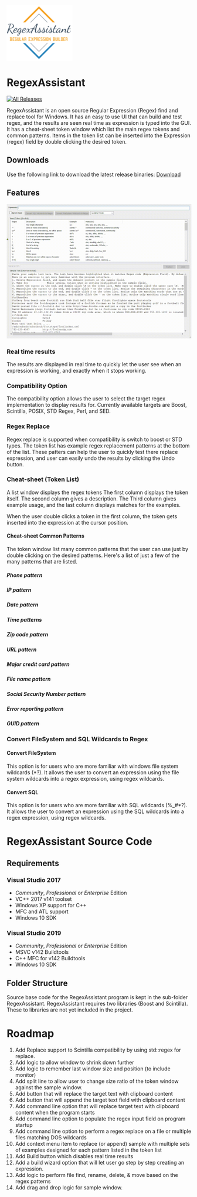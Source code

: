 [![logo](Docs/Logos/RegexAssitant_Logo.png)](https://github.com/David-Maisonave/RegexAssistant)
# RegexAssistant
[![All Releases](https://img.shields.io/github/downloads/David-Maisonave/RegexAssistant/total.svg)](https://github.com/David-Maisonave/RegexAssistant/releases/latest)

RegexAssistant is an open source Regular Expression (Regex) find and replace tool for Windows. 
It has an easy to use UI that can build and test regex, and the results are seen real time as expression is typed into the GUI.
It has a cheat-sheet token window which list the main regex tokens and common patterns. Items in the token list can be inserted into the Expression (regex) field by double clicking the desired token.

## Downloads
Use the following link to download the latest release binaries: [Download](https://github.com/David-Maisonave/RegexAssistant/releases/tag/v0.9.0.0_Beta)

## Features
[![Screenshot1](Docs/ProjectImages/RegexAssistantInAction.png)](https://github.com/David-Maisonave/RegexAssistant)

### Real time results
The results are displayed in real time to quickly let the user see when an expression is working, and exactly when it stops working.

### Compatibility Option
The compatibility option allows the user to select the target regex implementation to display results for.
Currently available targets are Boost, Scintilla, POSIX, STD Regex, Perl, and SED.

### Regex Replace
Regex replace is supported when compatibility is switch to boost or STD types. The token list has example regex replacement patterns at the bottom of the list.
These patters can help the user to quickly test there replace expression, and user can easily undo the results by clicking the Undo button.

### Cheat-sheet (Token List)
A list window displays the regex tokens
The first column displays the token itself.  The second column gives a description.
The Third column gives example usage, and the last column displays matches for the examples.

When the user double clicks a token in the first column, the token gets inserted into the expression at the cursor position.

#### Cheat-sheet Common Patterns
The token window list many common patterns that the user can use just by double clicking on the desired patterns.
Here's a list of just a few of the many patterns that are listed.
##### Phone pattern
##### IP pattern
##### Date pattern
##### Time patterns
##### Zip code pattern
##### URL pattern
##### Major credit card pattern
##### File name pattern
##### Social Security Number pattern
##### Error reporting pattern
##### GUID pattern

### Convert FileSystem and SQL Wildcards to Regex
#### Convert FileSystem
This option is for users who are more familiar with windows file system wildcards (*?).
It allows the user to convert an expression using the file system wildcards into a regex expression, using regex wildcards.

#### Convert SQL
This option is for users who are more familiar with SQL wildcards (%_#*?).
It allows the user to convert an expression using the SQL wildcards into a regex expression, using regex wildcards.

# RegexAssistant Source Code
## Requirements

### Visual Studio 2017

 * *Community*, *Professional* or *Enterprise* Edition
 * VC++ 2017 v141 toolset
 * Windows XP support for C++
 * MFC and ATL support
 * Windows 10 SDK

### Visual Studio 2019

 * *Community*, *Professional* or *Enterprise* Edition
 * MSVC v142 Buildtools
 * C++ MFC for v142 Buildtools
 * Windows 10 SDK

## Folder Structure

Source base code for the RegexAssistant program is kept in the sub-folder RegexAssistant.
RegexAssistant requires two libraries (Boost and Scintilla).  These to libraries are not yet included in the project.

# Roadmap
1.	Add Replace support to Scintilla compatibility by using std::regex for replace.
2.	Add logic to allow window to shrink down further
3.	Add logic to remember last window size and position (to include monitor)
4.	Add split line to allow user to change size ratio of the token window against the sample window.
5.	Add button that will replace the target text with clipboard content
6.	Add button that will append the target text field with clipboard content
7.	Add command line option that will replace target text with clipboard content when the program starts
8.	Add command line option to populate the regex input field on program startup
9.	Add command line option to perform a regex replace on a file or multiple files matching DOS wildcards
10.	Add context menu item to replace (or append) sample with multiple sets of examples designed for each pattern listed in the token  list
11.	Add Build button which disables real time results
12.	Add a build wizard option that will let user go step by step creating an expression.
13.	Add logic to perform file find, rename, delete, & move based on the regex patterns
14.	Add drag and drop logic for sample window.

